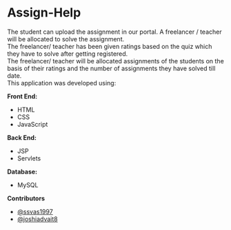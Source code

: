 # Assign-Help
<p>
The student can upload the assignment in our portal. A freelancer / teacher will be allocated to solve the assignment.<br> The freelancer/ teacher has been given ratings based on the quiz which they have to solve after getting registered.<br> The freelancer/ teacher will be allocated assignments of the students on the basis of their ratings and the number of assignments they have solved till date.
 <br>This application was developed using:</p>
  <b>Front End:</b> 
  <ul>
    <li>HTML</li>
    <li>CSS</li>
    <li>JavaScript</li>
  </ul>
<b>  Back End:</b>
<ul>
  <li>JSP</li>
  <li>Servlets</li>
</ul>
<b>Database:</b>
<ul><li>MySQL</li></ul>
<b>Contributors</b>
<ul>
  <li><a href="https://github.com/ssvas1997">@ssvas1997</a></li>
  <li><a href="https://github.com/joshiadvait8">@joshiadvait8</a></li>
 </ul>
